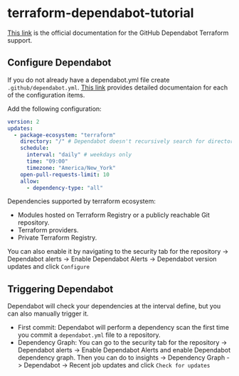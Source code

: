 # terraform-dependabot-tutorial

[This link](https://docs.github.com/en/code-security/dependabot/dependabot-version-updates/configuration-options-for-the-dependabot.yml-file#terraform) is the official documentation for the GitHub Dependabot Terraform support.

## Configure Dependabot

If you do not already have a dependabot.yml file create `.github/dependabot.yml`. [This link](https://docs.github.com/en/code-security/dependabot/dependabot-version-updates/configuration-options-for-the-dependabot.yml-file#configuration-options-for-the-dependabotyml-file) provides detailed documentaion for each of the configuration items.

Add the following configuration:

```yaml
version: 2
updates:
  - package-ecosystem: "terraform"
    directory: "/" # Dependabot doesn't recursively search for directories
    schedule:
      interval: "daily" # weekdays only
      time: "09:00"
      timezone: "America/New_York"
    open-pull-requests-limit: 10 
    allow:
      - dependency-type: "all"
```

Dependencies supported by terraform ecosystem:

- Modules hosted on Terraform Registry or a publicly reachable Git repository.
- Terraform providers.
- Private Terraform Registry.

You can also enable it by navigating to the security tab for the repository -> Dependabot alerts -> Enable Dependabot Alerts -> Dependabot version updates and click `Configure`

## Triggering Dependabot

Dependabot will check your dependencies at the interval define, but you can also manually trigger it.

- First commit: Dependabot will perform a dependency scan the first time you commit a `dependabot.yml` file to a repository.
- Dependency Graph: You can go to the security tab for the repository -> Dependabot alerts -> Enable Dependabot Alerts and enable Dependabot dependency graph. Then you can do to insights -> Dependency Graph -> Dependabot -> Recent job updates and click `Check for updates`
